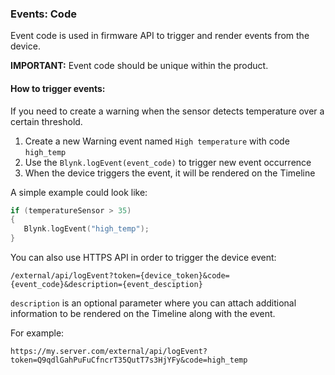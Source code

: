 ### Events: Code

Event code is used in firmware API to trigger and render events from the device.

**IMPORTANT:** Event code should be unique within the product.

#### How to trigger events:

If you need to create a warning when the sensor detects temperature over a certain threshold. 
1. Create a new Warning event named ```High temperature``` with code ```high_temp```
2. Use the ```Blynk.logEvent(event_code)```  to trigger new event occurrence
3. When the device triggers the event, it will be rendered on the Timeline

A simple example could look like:
```cpp
if (temperatureSensor > 35)
{
   Blynk.logEvent("high_temp");
}
```


You can also use HTTPS API in order to trigger the device event:

```
/external/api/logEvent?token={device_token}&code={event_code}&description={event_desciption}
```
```description``` is an optional parameter where you can attach additional information 
to be rendered on the Timeline along with the event.

For example:
```
https://my.server.com/external/api/logEvent?token=Q9qdlGahPuFuCfncrT35QutT7s3HjYFy&code=high_temp
```

